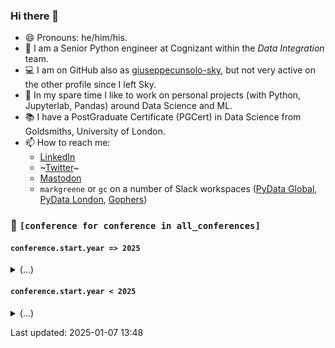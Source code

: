 ### Hi there 👋

- 😄 Pronouns: he/him/his.
- 🔭 I am a Senior Python engineer at Cognizant within the _Data Integration_ team.
- 💻 I am on GitHub also as [giuseppecunsolo-sky](https://github.com/giuseppecunsolo-sky), but not very active on the other profile since I left Sky.
- 🌱 In my spare time I like to work on personal projects (with Python, Jupyterlab, Pandas) around Data Science and ML.
- 📚 I have a PostGraduate Certificate (PGCert) in Data Science from Goldsmiths, University of London.
- 📫 How to reach me:
  - [LinkedIn](https://uk.linkedin.com/in/giuseppecunsolo)
  - ~[Twitter](https://twitter.com/markgreene74)~
  - [Mastodon](https://fosstodon.org/@markgreene)
  - `markgreene` or `gc` on a number of Slack workspaces ([PyData Global](https://pydataglobal.slack.com), [PyData London](https://pydatalondon.slack.com), [Gophers](https://gophers.slack.com))


### 📢 `[conference for conference in all_conferences]`

#### `conference.start.year => 2025`
<details><summary>(...)</summary>
<p>
<ul>

  
<li><a href="https://pydata.org/london2025/">PyData London 2025</a> 06-08 June, 2025</li>
  

  
<li><a href="https://www.rustnationuk.com/">Rust Nation 2025</a> 19-20 February, 2025</li>
  

</ul>
</p>
</details>

#### `conference.start.year < 2025`
<details><summary>(...)</summary>
<p>
<ul>

  
<li><a href="https://pydata.org/global2024">PyData Global 2024</a> 03-05 December, 2024 (Online)</li>
  

  
<li><a href="https://ep2024.europython.eu/">EuroPython 2024</a> 08-14 July, 2024 (Online)</li>
  

  
<li><a href="https://pydata.org/london2024/">PyData London 2024</a> 14-16 June, 2024</li>
  

  
<li><a href="https://ep2023.europython.eu/">EuroPython 2023</a> 17-23 July, 2023 (Online)</li>
  

  
<li><a href="https://pydata.org/london2023/">PyData London 2023</a> 02-04 June, 2023</li>
  

  
<li><a href="https://pydata.org/global2022/">PyData Global 2022</a> 01-03 December, 2022 (Online)</li>
  

  
<li><a href="https://pyjamas.live/">Pyjamas Conf 2022</a> 26-27 November, 2022 (Online)</li>
  

  
<li><a href="https://gophercon.eu/">GopherCon Europe 2022</a> 29-31 July, 2022 (Online)</li>
  

  
<li><a href="https://pydata.org/london2022/">PyData London 2022</a> 17-19 June, 2022</li>
  

  
<li><a href="https://mlopsworld.com/">MLOps World 2022</a> 07-10 June, 2022 (Online)</li>
  

  
<li><a href="https://pyjamas.live/schedule/">Pyjamas Conf 2021</a> 04 December, 2021 (Online)</li>
  

  
<li><a href="https://pydata.org/global2021/">PyData Global 2021</a> 28-30 October, 2021 (Online)</li>
  

  
<li><a href="https://mlopsworld.com/">MLOps World</a> 13-17 June, 2021 (Online)</li>
  

  
<li><a href="https://gophercon.eu/schedule/">GopherCon Europe</a> 26-28 May, 2021 (Online)</li>
  

  
<li><a href="https://us.pycon.org/2021/">PyCon US</a> 12-18 May, 2021 (Online)</li>
  

  
<li><a href="https://aws.amazon.com/events/aws-innovate/machine-learning/online/emea/agenda/">AWS Innovate - AI/ML Edition</a> 24 February, 2021 (Online)</li>
  

  
<li><a href="https://2021.pycascades.com/">PyCascades</a> 19-21 February, 2021 (Online)</li>
  

  
<li><a href="https://pyjamas.live/schedule/">Pyjamas Conf 2020</a> 05 December, 2020 (Online)</li>
  

  
<li><a href="https://global.pydata.org/pages/program">PyData Global</a> 11-15 November, 2020 (Online)</li>
  

  
<li><a href="https://qconlondon.com/recap/london2020">QCon London</a> 02-06 March, 2020</li>
  

  
<li><a href="https://devopsdays.org/events/2019-london/program">Devopsdays London</a> 26-27 September, 2019</li>
  

</ul>
</p>
</details>

Last updated: 2025-01-07 13:48
